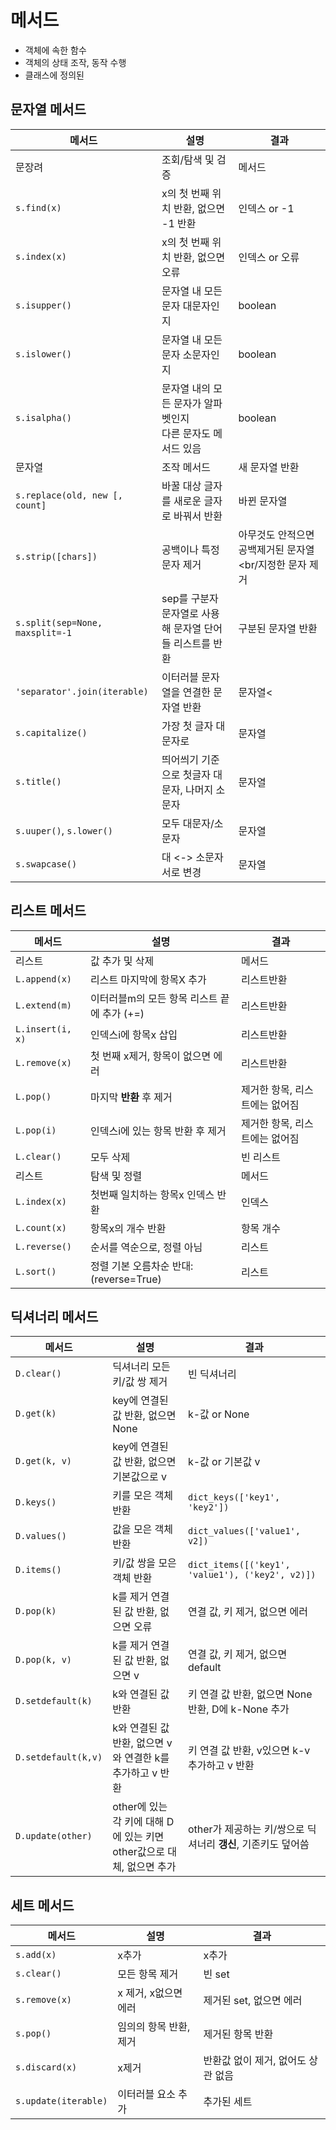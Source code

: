 # 메서드
- 객체에 속한 함수
- 객체의 상태 조작, 동작 수행
- 클래스에 정의된
## 문자열 메서드
| 메서드                             | 설명                                    | 결과                               |
|---------------------------------|---------------------------------------|----------------------------------|
| 문장려                             | 조회/탐색 및 검증                            | 메서드                              |
| `s.find(x)`                     | x의 첫 번째 위치 반환, 없으면 -1 반환              | 인덱스 or -1                        |
| `s.index(x)`                    | x의 첫 번째 위치 반환, 없으면 오류                 | 인덱스 or 오류                        |
| `s.isupper()`                   | 문자열 내 모든 문자 대문자인지                     | boolean                          |
| `s.islower()`                   | 문자열 내 모든 문자 소문자인지                     | boolean                          |
| `s.isalpha()`                   | 문자열 내의 모든 문자가 알파벳인지<br/>다른 문자도 메서드 있음 | boolean                          |
| 문자열                             | 조작 메서드                                | 새 문자열 반환                         |
| `s.replace(old, new [, count]`  | 바꿀 대상 글자를 새로운 글자로 바꿔서 반환              | 바뀐 문자열                           |   
| `s.strip([chars])`              | 공백이나 특정 문자 제거                         | 아무것도 안적으면 공백제거된 문자열<br/지정한 문자 제거 |
| `s.split(sep=None, maxsplit=-1` | sep를 구분자 문자열로 사용해 문자열 단어들 리스트를 반환     | 구분된 문자열 반환                       
| `'separator'.join(iterable)`    | 이터러블 문자열을 연결한 문자열 반환                  | 문자열<                             |
| `s.capitalize()`                | 가장 첫 글자 대문자로                          | 문자열                              |
| `s.title()`                     | 띄어씌기 기준으로 첫글자 대문자, 나머지 소문자            | 문자열                              |
| `s.uuper()`, `s.lower()`        | 모두 대문자/소문자                            | 문자열                              |
| `s.swapcase()`                  | 대 <-> 소문자 서로 변경                       | 문자열                              |

## 리스트 메서드
| 메서드              | 설명                           | 결과                |
|------------------|------------------------------|-------------------|
| 리스트              | 값 추가 및 삭제                    | 메서드               |
| `L.append(x)`    | 리스트 마지막에 항목X 추가              | 리스트반환             |
| `L.extend(m)`    | 이터러블m의 모든 항목 리스트 끝에 추가 (+=)  | 리스트반환             |
| `L.insert(i, x)` | 인덱스i에 항목x 삽입                 | 리스트반환             |
| `L.remove(x)`    | 첫 번째 x제거, 항목이 없으면 에러         | 리스트반환             |
| `L.pop()`        | 마지막 **반환** 후 제거              | 제거한 항목, 리스트에는 없어짐 |
| `L.pop(i)`       | 인덱스i에 있는 항목 반환 후 제거          | 제거한 항목, 리스트에는 없어짐 |
| `L.clear()`      | 모두 삭제                        | 빈 리스트             |
| 리스트              | 탐색 및 정렬                      | 메서드               |
| `L.index(x)`     | 첫번째 일치하는 항목x 인덱스 반환          | 인덱스               |
| `L.count(x)`     | 항목x의 개수 반환                   | 항목 개수             |
| `L.reverse()`    | 순서를 역순으로, 정렬 아님              | 리스트               |
| `L.sort()`       | 정렬 기본 오름차순 반대:(reverse=True) | 리스트               |

## 딕셔너리 메서드
| 메서드                 | 설명                                             | 결과                                               |
|---------------------|------------------------------------------------|--------------------------------------------------|
| `D.clear()`         | 딕셔너리 모든 키/값 쌍 제거                               | 빈 딕셔너리                                           |
| `D.get(k)`          | key에 연결된 값 반환, 없으면 None                        | k-값 or None                                      |
| `D.get(k, v)`       | key에 연결된 값 반환, 없으면 기본값으로 v                     | k-값 or 기본값 v                                     |
| `D.keys()`          | 키를 모은 객체 반환                                    | `dict_keys(['key1', 'key2'])`                    |
| `D.values()`        | 값을 모은 객체 반환                                    | `dict_values(['value1', v2])`                    |
| `D.items()`          | 키/값 쌍을 모은 객체 반환                                | `dict_items([('key1', 'value1'), ('key2', v2)])` |
| `D.pop(k)`          | k를 제거 연결된 값 반환, 없으면 오류                         | 연결 값, 키 제거, 없으면 에러                               |
| `D.pop(k, v)`       | k를 제거 연결된 값 반환, 없으면 v                          | 연결 값, 키 제거, 없으면 default                          |
| `D.setdefault(k)`   | k와 연결된 값 반환                                    | 키 연결 값 반환, 없으면 None 반환, D에 k-None 추가             |
| `D.setdefault(k,v)` | k와 연결된 값 반환, 없으면 v와 연결한 k를 추가하고 v 반환           | 키 연결 값 반환, v있으면 k-v 추가하고 v 반환                    |
| `D.update(other)`   | other에 있는 각 키에 대해 D에 있는 키면 other값으로 대체, 없으면 추가 | other가 제공하는 키/쌍으로 딕셔너리 **갱신**, 기존키도 덮어씀          |

## 세트 메서드
| 메서드                 | 설명            | 결과                   |
|---------------------|---------------|----------------------|
| `s.add(x)`          | x추가           | x추가                  |
| `s.clear()`         | 모든 항목 제거      | 빈 set                |
| `s.remove(x)`       | x 제거, x없으면 에러 | 제거된 set, 없으면 에러      |
| `s.pop()`           | 임의의 항목 반환, 제거 | 제거된 항목 반환            |
| `s.discard(x)`      | x제거           | 반환값 없이 제거, 없어도 상관 없음 |
| `s.update(iterable)` | 이터러블 요소 추가    | 추가된 세트               |
